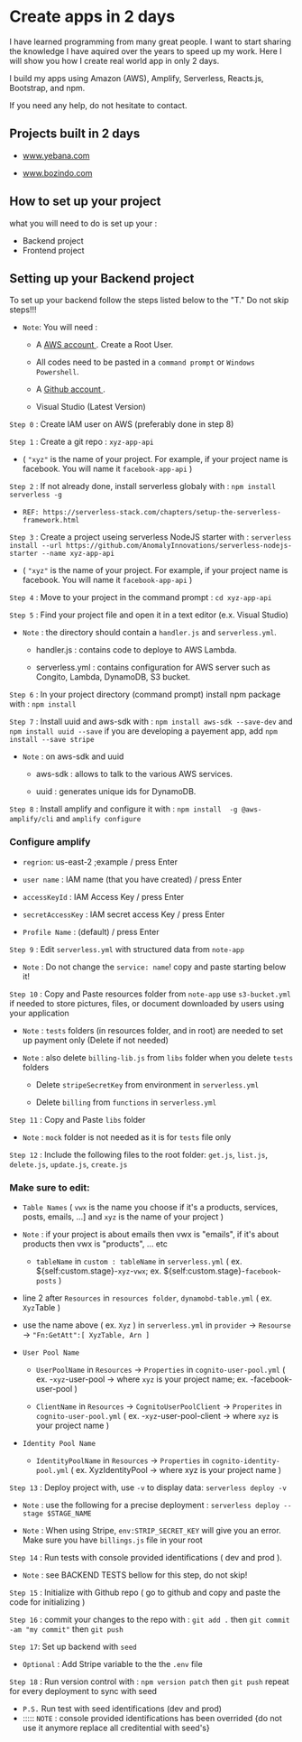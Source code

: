 # Create apps in 2 days
I have learned programming from many great people. I want to start sharing the knowledge I have aquired over the years to speed up my work.
Here I will show you how I create real world app in only 2 days.

I build my apps using Amazon (AWS), Amplify, Serverless, Reacts.js, Bootstrap, and npm.

If you need any help, do not hesitate to contact. 

## Projects built in 2 days
* <a href="https://www.yebana.com"> www.yebana.com </a>

* <a href="https://www.bozindo.com"> www.bozindo.com </a>

## How to set up your project

what you will need to do is set up your :
* Backend project 
* Frontend project

## Setting up your Backend project 

To set up your backend follow the steps listed below to the "T." Do not skip steps!!! 

- `Note`: You will need : 

  - A <a href="https://aws.amazon.com/"> AWS account </a>. Create a Root User.
  
  - All codes need to be pasted in a `command prompt` or `Windows Powershell`.
  
  - A <a href="https://github.com/"> Github account </a>.
  
  - Visual Studio (Latest Version)

`Step 0` : Create IAM user on AWS (preferably done in step 8)

`Step 1` : Create a git repo : `xyz-app-api` 

  * ( `"xyz"` is the name of your project. For example, if your project name is facebook. You will name it `facebook-app-api` )

`Step 2` : If not already done, install serverless globaly with : `npm install serverless -g`

- `REF: https://serverless-stack.com/chapters/setup-the-serverless-framework.html`

`Step 3` : Create a project useing serverless NodeJS starter with : `serverless install --url https://github.com/AnomalyInnovations/serverless-nodejs-starter --name xyz-app-api`

 * ( `"xyz"` is the name of your project. For example, if your project name is facebook. You will name it `facebook-app-api` )

`Step 4` : Move to your project in the command prompt :  `cd xyz-app-api`

`Step 5` : Find your project file and open it in a text editor (e.x. Visual Studio)

- `Note` : the directory should contain a `handler.js` and `serverless.yml`. 

  - handler.js : contains code to deploye to AWS Lambda.

  - serverless.yml : contains configuration for AWS server such as Congito, Lambda, DynamoDB, S3 bucket.

`Step 6` : In your project directory (command prompt) install npm package with : `npm install`

`Step 7` : Install uuid and aws-sdk with : `npm install aws-sdk --save-dev` and `npm install uuid --save` if you are developing a payement app, add `npm install --save stripe`

- `Note` : on aws-sdk and uuid

  - aws-sdk : allows to talk to the various AWS services.

  - uuid :  generates unique ids for DynamoDB.

`Step 8` : Install amplify and configure it with : `npm install  -g @aws-amplify/cli` and `amplify configure`

### Configure amplify

  - `regrion`: us-east-2 ;example / press Enter

  - `user name` : IAM name (that you have created) / press Enter

  - `accessKeyId` : IAM Access Key / press Enter

  - `secretAccessKey` : IAM secret access Key / press Enter

  - `Profile Name` : (default) / press Enter

`Step 9` : Edit `serverless.yml` with structured data from `note-app`

- `Note` : Do not change the `service: name`! copy and paste starting below it!

`Step 10` : Copy and Paste resources folder from `note-app` use `s3-bucket.yml` if needed to store pictures, files, or document downloaded by users using your application

- `Note` : `tests` folders (in resources folder, and in root) are needed to set up payment only (Delete if not needed)

- `Note` : also delete `billing-lib.js` from `libs` folder when you delete `tests` folders

  - Delete `stripeSecretKey` from environment in `serverless.yml`

  - Delete `billing` from `functions` in `serverless.yml`

`Step 11` : Copy and Paste `libs` folder 

- `Note` : `mock` folder is not needed as it is for `tests` file only

`Step 12` : Include the following files to the root folder: `get.js`, `list.js`, `delete.js`, `update.js`, `create.js`

### Make sure to edit: 

* `Table Names` ( `vwx` is the name you choose if it's a products, services, posts, emails, ...] and `xyz` is the name of your project )

- `Note` : if your project is about emails then vwx is "emails", if it's about products then vwx is "products", ... etc

   * `tableName` in `custom : tableName` in `serverless.yml` ( ex. ${self:custom.stage}-`xyz`-`vwx`; ex. ${self:custom.stage}-`facebook`-`posts` )

* line 2 after `Resources` in `resources folder`, `dynamobd-table.yml` ( ex. `Xyz`Table )
   
* use the name above ( ex. `Xyz` ) in `serverless.yml` in `provider` -> `Resourse` -> `"Fn:GetAtt":[ XyzTable, Arn ]` 

* `User Pool Name`

  * `UserPoolName` in `Resources` -> `Properties` in `cognito-user-pool.yml` ( ex. -`xyz`-user-pool -> where `xyz` is your project name; ex. -facebook-user-pool )
  
  * `ClientName`  in `Resources` -> `CognitoUserPoolClient` -> `Properites` in `cognito-user-pool.yml` ( ex. -`xyz`-user-pool-client -> where `xyz` is your project name )
  
* `Identity Pool Name` 

  * `IdentityPoolName` in `Resources` -> `Properties` in `cognito-identity-pool.yml` ( ex. XyzIdentityPool -> where xyz is your project name )

`Step 13` : Deploy project with, use `-v` to display data: `serverless deploy -v`

* `Note` : use the following for a precise deployment : `serverless deploy --stage $STAGE_NAME`

* `Note` : When using Stripe, `env:STRIP_SECRET_KEY` will give you an error. Make sure you have `billings.js` file in your root

`Step 14` : Run tests with console provided identifications ( dev and prod ).

* `Note` : see BACKEND TESTS bellow for this step, do not skip!

`Step 15` : Initialize with Github repo ( go to github and copy and paste the code for initializing )

`Step 16` : commit your changes to the repo with : `git add .` then `git commit -am "my commit"` then `git push`

`Step 17`: Set up backend with `seed`

* `Optional` : Add Stripe variable to the the `.env` file

`Step 18` : Run version control with : `npm version patch` then `git push` repeat for every deployment to sync with seed

* `P.S.` Run test with seed identifications (dev and prod) 
* ::::: `NOTE` : console provided identifications has been overrided {do not use it anymore replace all creditential with seed's}
